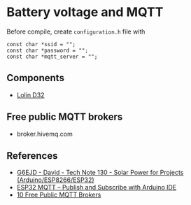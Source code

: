 # Battery voltage and MQTT

Before compile, create `configuration.h` file with

    const char *ssid = "";
    const char *password = "";
    const char *mqtt_server = "";

## Components

* [Lolin D32](https://www.wemos.cc/en/latest/d32/d32.html)

## Free public MQTT brokers

* broker.hivemq.com

## References

* [G6EJD - David - Tech Note 130 - Solar Power for Projects (Arduino/ESP8266/ESP32)](https://www.youtube.com/watch?v=gcbzdtRmYrM)
* [ESP32 MQTT – Publish and Subscribe with Arduino IDE](https://randomnerdtutorials.com/esp32-mqtt-publish-subscribe-arduino-ide/)
* [10 Free Public MQTT Brokers](https://mntolia.com/10-free-public-private-mqtt-brokers-for-testing-prototyping/)
